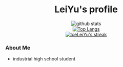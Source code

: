 <h1 align="center">LeiYu's profile</h1>
<p align="center">
  <img alt="github stats" src="https://github-readme-stats.vercel.app/api?username=IceLeiYu&show_icons=true&theme=react"/>
  <br />
  <a href="https://github.com/DenverCoder1/github-readme-streak-stats">
    <img title="Top Langs" src="https://github-readme-stats.vercel.app/api/top-langs/?username=IceLeiYu&layout=compact&langs_count=8&theme=react"/>
  </a>
  <br />
  <a href="https://github.com/DenverCoder1/github-readme-streak-stats">
    <img title="🔥 Get streak stats for your profile at git.io/streak-stats" alt="IceLeiYu's streak" src="https://github-readme-streak-stats.herokuapp.com/?user=IceLeiYu&theme=black-ice&hide_border=true&stroke=0000&background=060A0CD0"/>
  </a>
</p>

### About Me

- industrial high school student

<!---
This Readme is refer to Young's
-->
